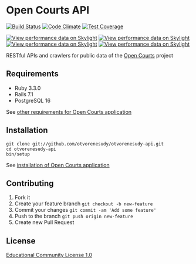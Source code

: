 # Open Courts API

[![Build Status](https://github.com/otvorenesudy/otvorenesudy-api/actions/workflows/main.yml/badge.svg?branch=main)](https://github.com/otvorenesudy/otvorenesudy-api/actions?query=branch:main)
[![Code Climate](https://codeclimate.com/github/otvorenesudy/otvorenesudy-api/badges/gpa.svg)](https://codeclimate.com/github/otvorenesudy/otvorenesudy-api)
[![Test Coverage](https://codeclimate.com/github/otvorenesudy/otvorenesudy-api/badges/coverage.svg)](https://codeclimate.com/github/otvorenesudy/otvorenesudy-api/coverage)

[![View performance data on Skylight](https://badges.skylight.io/status/YcoHMS8aa1P1.svg?token=VKdR-1FwByL-YIC2ld-L6ZYwQeoIasGRIW7YtQYFsaY)](https://www.skylight.io/app/applications/YcoHMS8aa1P1)
[![View performance data on Skylight](https://badges.skylight.io/rpm/YcoHMS8aa1P1.svg?token=VKdR-1FwByL-YIC2ld-L6ZYwQeoIasGRIW7YtQYFsaY)](https://www.skylight.io/app/applications/YcoHMS8aa1P1)
[![View performance data on Skylight](https://badges.skylight.io/typical/YcoHMS8aa1P1.svg?token=VKdR-1FwByL-YIC2ld-L6ZYwQeoIasGRIW7YtQYFsaY)](https://www.skylight.io/app/applications/YcoHMS8aa1P1)
[![View performance data on Skylight](https://badges.skylight.io/problem/YcoHMS8aa1P1.svg?token=VKdR-1FwByL-YIC2ld-L6ZYwQeoIasGRIW7YtQYFsaY)](https://www.skylight.io/app/applications/YcoHMS8aa1P1)

RESTful APIs and crawlers for public data of the [Open Courts](https://github.com/otvorenesudy) project

## Requirements

* Ruby 3.3.0
* Rails 7.1
* PostgreSQL 16

See [other requirements for Open Courts application](https://github.com/otvorenesudy/otvorenesudy#requirements)

## Installation

```
git clone git://github.com/otvorenesudy/otvorenesudy-api.git
cd otvorenesudy-api
bin/setup
```

See [installation of Open Courts application](https://github.com/otvorenesudy/otvorenesudy#installation)

## Contributing

1. Fork it
2. Create your feature branch `git checkout -b new-feature`
3. Commit your changes `git commit -am 'Add some feature'`
4. Push to the branch `git push origin new-feature`
5. Create new Pull Request

## License

[Educational Community License 1.0](http://opensource.org/licenses/ecl1.php)
